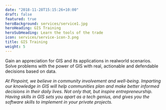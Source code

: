 ```yaml
---
date: "2018-11-28T15:15:26+10:00"
draft: false
featured: true
heroBackground: services/service1.jpg
heroHeading: GIS Training
heroSubHeading: Learn the tools of the trade
icon: services/service-icon-3.png
title: GIS Training
weight: 5
---
```


Gain an appreciation for GIS and its applications in realworld scenarios. Solve problems with the power of GIS with real, actionable and defendable decisions based on data.

*At Pinpoint, we believe in community involvement and well-being. Imparting our knowledge in GIS will help communities plan and make better informed decisions in their daily lives. Not only that, but inspire entrepreneurship. Having skills in GIS sets you apart as a tech genius, and gives you the software skills to implement in your private projects.*



